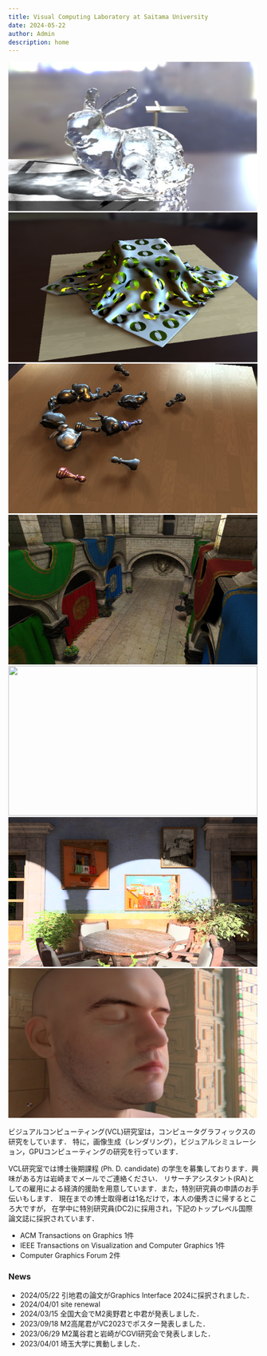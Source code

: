 ```yaml
---
title: Visual Computing Laboratory at Saitama University
date: 2024-05-22
author: Admin
description: home
---
```

<link rel="stylesheet" href="https://cdn.jsdelivr.net/bxslider/4.2.12/jquery.bxslider.css">
<script src="https://ajax.googleapis.com/ajax/libs/jquery/3.1.1/jquery.min.js"></script>
<script src="https://cdn.jsdelivr.net/bxslider/4.2.12/jquery.bxslider.min.js"></script>

<script type="text/javascript">
        $(document).ready(function(){
            $('.slider').bxSlider({
                auto: true,
                pause: 5000,
            });
        });
</script>

<div class="slider">
<img src="./fig/PG10.jpg" width="500" height="300" alt="">
<img src="./fig/SGA2012.jpg" width="500" height="300" alt="">
<img src="./fig/EG2012.jpg" width="500" height="300" alt="">
<img src="./fig/HPG2013.jpg" width="500" height="300" alt="">
<img src="./fig/PG2016.jpg" width="500" height="300" alt="">
<img src="./fig/tog2020.png" width="500" height="300" alt="">
<img src="./fig/tvcg2021.png" width="500" height="300" alt="">
</div>


ビジュアルコンピューティング(VCL)研究室は，コンピュータグラフィックスの研究をしています．
特に，画像生成（レンダリング），ビジュアルシミュレーション，GPUコンピューティングの研究を行っています．

VCL研究室では博士後期課程 (Ph. D. candidate) の学生を募集しております．興味がある方は岩崎までメールでご連絡ください．
リサーチアシスタント(RA)としての雇用による経済的援助を用意しています．また，特別研究員の申請のお手伝いもします．
現在までの博士取得者は1名だけで，本人の優秀さに帰するところ大ですが，
在学中に特別研究員(DC2)に採用され，下記のトップレベル国際論文誌に採択されています．
- ACM Transactions on Graphics 1件
- IEEE Transactions on Visualization and Computer Graphics 1件
- Computer Graphics Forum 2件

### News
- 2024/05/22 引地君の論文がGraphics Interface 2024に採択されました．
- 2024/04/01 site renewal 
- 2024/03/15 全国大会でM2奥野君と中君が発表しました．
- 2023/09/18 M2高尾君がVC2023でポスター発表しました．
- 2023/06/29 M2萬谷君と岩崎がCGVI研究会で発表しました．
- 2023/04/01 埼玉大学に異動しました．

###

